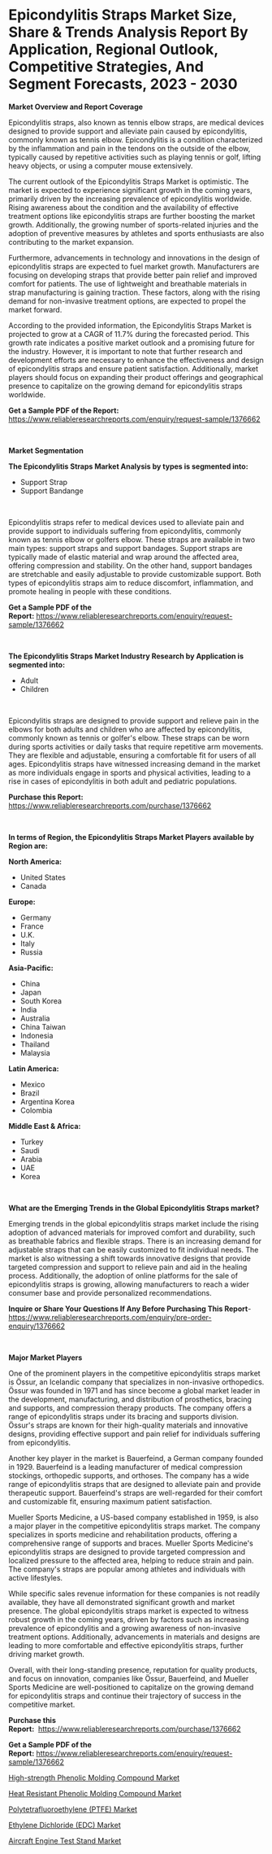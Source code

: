 <p><h1>Epicondylitis Straps Market Size, Share & Trends Analysis Report By Application, Regional Outlook, Competitive Strategies, And Segment Forecasts, 2023 - 2030</h1></p><p><strong>Market Overview and Report Coverage</strong></p>
<p><p>Epicondylitis straps, also known as tennis elbow straps, are medical devices designed to provide support and alleviate pain caused by epicondylitis, commonly known as tennis elbow. Epicondylitis is a condition characterized by the inflammation and pain in the tendons on the outside of the elbow, typically caused by repetitive activities such as playing tennis or golf, lifting heavy objects, or using a computer mouse extensively.</p><p>The current outlook of the Epicondylitis Straps Market is optimistic. The market is expected to experience significant growth in the coming years, primarily driven by the increasing prevalence of epicondylitis worldwide. Rising awareness about the condition and the availability of effective treatment options like epicondylitis straps are further boosting the market growth. Additionally, the growing number of sports-related injuries and the adoption of preventive measures by athletes and sports enthusiasts are also contributing to the market expansion.</p><p>Furthermore, advancements in technology and innovations in the design of epicondylitis straps are expected to fuel market growth. Manufacturers are focusing on developing straps that provide better pain relief and improved comfort for patients. The use of lightweight and breathable materials in strap manufacturing is gaining traction. These factors, along with the rising demand for non-invasive treatment options, are expected to propel the market forward.</p><p>According to the provided information, the Epicondylitis Straps Market is projected to grow at a CAGR of 11.7% during the forecasted period. This growth rate indicates a positive market outlook and a promising future for the industry. However, it is important to note that further research and development efforts are necessary to enhance the effectiveness and design of epicondylitis straps and ensure patient satisfaction. Additionally, market players should focus on expanding their product offerings and geographical presence to capitalize on the growing demand for epicondylitis straps worldwide.</p></p>
<p><strong>Get a Sample PDF of the Report:</strong> <a href="https://www.reliableresearchreports.com/enquiry/request-sample/1376662">https://www.reliableresearchreports.com/enquiry/request-sample/1376662</a></p>
<p>&nbsp;</p>
<p><strong>Market Segmentation</strong></p>
<p><strong>The Epicondylitis Straps Market Analysis by types is segmented into:</strong></p>
<p><ul><li>Support Strap</li><li>Support Bandange</li></ul></p>
<p>&nbsp;</p>
<p><p>Epicondylitis straps refer to medical devices used to alleviate pain and provide support to individuals suffering from epicondylitis, commonly known as tennis elbow or golfers elbow. These straps are available in two main types: support straps and support bandages. Support straps are typically made of elastic material and wrap around the affected area, offering compression and stability. On the other hand, support bandages are stretchable and easily adjustable to provide customizable support. Both types of epicondylitis straps aim to reduce discomfort, inflammation, and promote healing in people with these conditions.</p></p>
<p><strong>Get a Sample PDF of the Report:</strong>&nbsp;<a href="https://www.reliableresearchreports.com/enquiry/request-sample/1376662">https://www.reliableresearchreports.com/enquiry/request-sample/1376662</a></p>
<p>&nbsp;</p>
<p><strong>The Epicondylitis Straps Market Industry Research by Application is segmented into:</strong></p>
<p><ul><li>Adult</li><li>Children</li></ul></p>
<p>&nbsp;</p>
<p><p>Epicondylitis straps are designed to provide support and relieve pain in the elbows for both adults and children who are affected by epicondylitis, commonly known as tennis or golfer's elbow. These straps can be worn during sports activities or daily tasks that require repetitive arm movements. They are flexible and adjustable, ensuring a comfortable fit for users of all ages. Epicondylitis straps have witnessed increasing demand in the market as more individuals engage in sports and physical activities, leading to a rise in cases of epicondylitis in both adult and pediatric populations.</p></p>
<p><strong>Purchase this Report:</strong>&nbsp; <a href="https://www.reliableresearchreports.com/purchase/1376662">https://www.reliableresearchreports.com/purchase/1376662</a></p>
<p>&nbsp;</p>
<p><strong>In terms of Region, the Epicondylitis Straps Market Players available by Region are:</strong></p>
<p>
    <p> <strong> North America: </strong>
        <ul>
            <li>United States</li>
            <li>Canada</li>
        </ul>
        </p> 
    <p> <strong> Europe: </strong>
        <ul>
            <li>Germany</li>
            <li>France</li>
            <li>U.K.</li>
            <li>Italy</li>
            <li>Russia</li>
        </ul>
        </p> 
    <p> <strong> Asia-Pacific: </strong>
        <ul>
            <li>China</li>
            <li>Japan</li>
            <li>South Korea</li>
            <li>India</li>
            <li>Australia</li>
            <li>China Taiwan</li>
            <li>Indonesia</li>
            <li>Thailand</li>
            <li>Malaysia</li>
        </ul>
        </p> 
    <p> <strong> Latin America: </strong>
        <ul>
            <li>Mexico</li>
            <li>Brazil</li>
            <li>Argentina Korea</li>
            <li>Colombia</li>
        </ul>
        </p> 
    <p> <strong> Middle East & Africa: </strong>
        <ul>
            <li>Turkey</li>
            <li>Saudi</li>
            <li>Arabia</li>
            <li>UAE</li>
            <li>Korea</li>
        </ul>
    </p>
    </p>
<p>&nbsp;</p>
<p><strong>What are the Emerging Trends in the Global Epicondylitis Straps market?</strong></p>
<p><p>Emerging trends in the global epicondylitis straps market include the rising adoption of advanced materials for improved comfort and durability, such as breathable fabrics and flexible straps. There is an increasing demand for adjustable straps that can be easily customized to fit individual needs. The market is also witnessing a shift towards innovative designs that provide targeted compression and support to relieve pain and aid in the healing process. Additionally, the adoption of online platforms for the sale of epicondylitis straps is growing, allowing manufacturers to reach a wider consumer base and provide personalized recommendations.</p></p>
<p><strong>Inquire or Share Your Questions If Any Before Purchasing This Report</strong>- <a href="https://www.reliableresearchreports.com/enquiry/pre-order-enquiry/1376662">https://www.reliableresearchreports.com/enquiry/pre-order-enquiry/1376662</a></p>
<p>&nbsp;</p>
<p><strong>Major Market Players</strong></p>
<p><p>One of the prominent players in the competitive epicondylitis straps market is Össur, an Icelandic company that specializes in non-invasive orthopedics. Össur was founded in 1971 and has since become a global market leader in the development, manufacturing, and distribution of prosthetics, bracing and supports, and compression therapy products. The company offers a range of epicondylitis straps under its bracing and supports division. Össur's straps are known for their high-quality materials and innovative designs, providing effective support and pain relief for individuals suffering from epicondylitis.</p><p>Another key player in the market is Bauerfeind, a German company founded in 1929. Bauerfeind is a leading manufacturer of medical compression stockings, orthopedic supports, and orthoses. The company has a wide range of epicondylitis straps that are designed to alleviate pain and provide therapeutic support. Bauerfeind's straps are well-regarded for their comfort and customizable fit, ensuring maximum patient satisfaction.</p><p>Mueller Sports Medicine, a US-based company established in 1959, is also a major player in the competitive epicondylitis straps market. The company specializes in sports medicine and rehabilitation products, offering a comprehensive range of supports and braces. Mueller Sports Medicine's epicondylitis straps are designed to provide targeted compression and localized pressure to the affected area, helping to reduce strain and pain. The company's straps are popular among athletes and individuals with active lifestyles.</p><p>While specific sales revenue information for these companies is not readily available, they have all demonstrated significant growth and market presence. The global epicondylitis straps market is expected to witness robust growth in the coming years, driven by factors such as increasing prevalence of epicondylitis and a growing awareness of non-invasive treatment options. Additionally, advancements in materials and designs are leading to more comfortable and effective epicondylitis straps, further driving market growth.</p><p>Overall, with their long-standing presence, reputation for quality products, and focus on innovation, companies like Össur, Bauerfeind, and Mueller Sports Medicine are well-positioned to capitalize on the growing demand for epicondylitis straps and continue their trajectory of success in the competitive market.</p></p>
<p><strong>Purchase this Report:</strong>&nbsp;&nbsp;<a href="https://www.reliableresearchreports.com/purchase/1376662">https://www.reliableresearchreports.com/purchase/1376662</a></p>
<p></p>
<p><strong>Get a Sample PDF of the Report:</strong>&nbsp;<a href="https://www.reliableresearchreports.com/enquiry/request-sample/1376662">https://www.reliableresearchreports.com/enquiry/request-sample/1376662</a></p>
<p><p><a href="https://github.com/rahu1503/Market-Research-Report-List-1/blob/main/high-strength-phenolic-molding-compound-market.md">High-strength Phenolic Molding Compound Market</a></p><p><a href="https://github.com/gshchiplitsov/Market-Research-Report-List-1/blob/main/heat-resistant-phenolic-molding-compound-market.md">Heat Resistant Phenolic Molding Compound Market</a></p><p><a href="https://www.linkedin.com/pulse/polytetrafluoroethylene-ptfe-market-research-report-provides-i6cce/">Polytetrafluoroethylene (PTFE) Market</a></p><p><a href="https://www.linkedin.com/pulse/ethylene-dichloride-edc-market-research-report-unlocks-5omwe/">Ethylene Dichloride (EDC) Market</a></p><p><a href="https://medium.com/@jinkhatum1452/aircraft-engine-test-stand-market-size-cagr-trends-2024-2030-cf11f8c4d0c1">Aircraft Engine Test Stand Market</a></p></p>